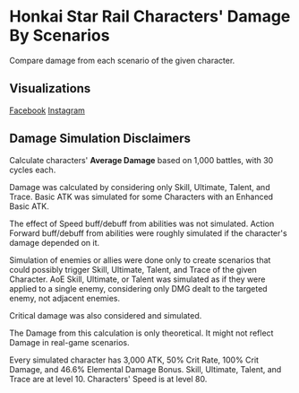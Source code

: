 # Honkai Star Rail Characters' Damage By Scenarios

Compare damage from each scenario of the given character.

## Visualizations
[Facebook](https://www.facebook.com/permalink.php?story_fbid=pfbid02DEEFBR5ixWvyvnr1rdLW5GnBLvkE26e7ZEkxLWKtaM2EupnGWdeiGe4Gx77GcvBrl&id=61553626169836) 
[Instagram](https://www.instagram.com/p/C6RPV1Ivttu/?utm_source=ig_web_copy_link&igsh=MzRlODBiNWFlZA==)

## Damage Simulation Disclaimers
Calculate characters' **Average Damage** based on 1,000 battles, with 30 cycles each.

Damage was calculated by considering only Skill, Ultimate, Talent, and Trace.
Basic ATK was simulated for some Characters with an Enhanced Basic ATK.

The effect of Speed buff/debuff from abilities was not simulated.
Action Forward buff/debuff from abilities were roughly simulated if the character's damage depended on it.

Simulation of enemies or allies were done only to create scenarios 
that could possibly trigger Skill, Ultimate, Talent, and Trace of the given Character.
AoE Skill, Ultimate, or Talent was simulated as if they were applied to a single enemy, 
considering only DMG dealt to the targeted enemy, not adjacent enemies.

Critical damage was also considered and simulated.

The Damage from this calculation is only theoretical.
It might not reflect Damage in real-game scenarios.

Every simulated character has 3,000 ATK, 50% Crit Rate, 100% Crit Damage, and 46.6% Elemental Damage Bonus.
Skill, Ultimate, Talent, and Trace are at level 10.
Characters' Speed is at level 80.